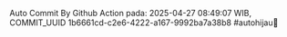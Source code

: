 Auto Commit By Github Action pada: 2025-04-27 08:49:07 WIB, COMMIT_UUID 1b6661cd-c2e6-4222-a167-9992ba7a38b8 #autohijau🗿
